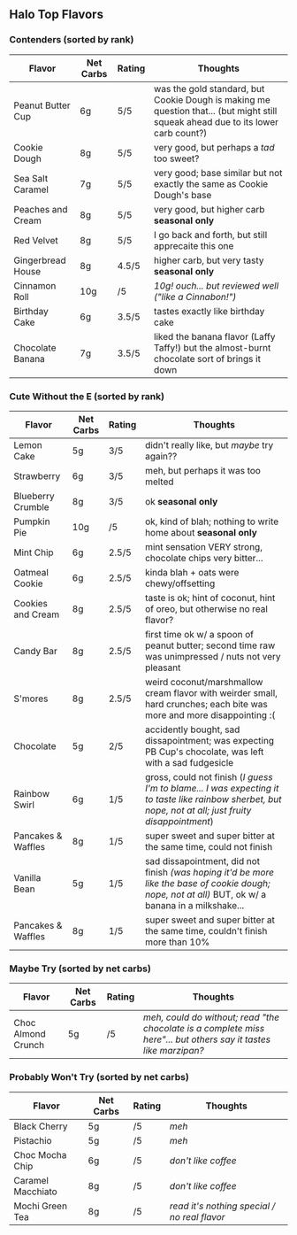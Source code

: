 
## Halo Top Flavors

### Contenders (sorted by rank)

| Flavor | Net Carbs | Rating | Thoughts |
|--------|-----------|--------|----------|
| Peanut Butter Cup | 6g | 5/5 | was the gold standard, but Cookie Dough is making me question that... (but might still squeak ahead due to its lower carb count?) |
| Cookie Dough | 8g | 5/5 | very good, but perhaps a *tad* too sweet? |
| Sea Salt Caramel | 7g | 5/5 | very good; base similar but not exactly the same as Cookie Dough's base |
| Peaches and Cream | 8g | 5/5 | very good, but higher carb **seasonal only** |
| Red Velvet | 8g | 5/5 | I go back and forth, but still apprecaite this one |
| Gingerbread House | 8g | 4.5/5 | higher carb, but very tasty **seasonal only** |
| Cinnamon Roll | 10g | /5 | *10g! ouch... but reviewed well ("like a Cinnabon!")* |
| Birthday Cake | 6g | 3.5/5 | tastes exactly like birthday cake |
| Chocolate Banana | 7g | 3.5/5 | liked the banana flavor (Laffy Taffy!) but the almost-burnt chocolate sort of brings it down |

### Cute Without the E (sorted by rank)

| Flavor | Net Carbs | Rating | Thoughts |
|--------|-----------|--------|----------|
| Lemon Cake | 5g | 3/5 | didn't really like, but *maybe* try again?? |
| Strawberry | 6g | 3/5 | meh, but perhaps it was too melted |
| Blueberry Crumble | 8g | 3/5 | ok **seasonal only** |
| Pumpkin Pie | 10g | /5 | ok, kind of blah; nothing to write home about **seasonal only** |
| Mint Chip | 6g | 2.5/5 | mint sensation VERY strong, chocolate chips very bitter... |
| Oatmeal Cookie | 6g | 2.5/5 | kinda blah + oats were chewy/offsetting |
| Cookies and Cream | 8g | 2.5/5 | taste is ok; hint of coconut, hint of oreo, but otherwise no real flavor? |
| Candy Bar | 8g | 2.5/5 | first time ok w/ a spoon of peanut butter; second time raw was unimpressed / nuts not very pleasant |
| S'mores | 8g | 2.5/5 | weird coconut/marshmallow cream flavor with weirder small, hard crunches; each bite was more and more disappointing :( |
| Chocolate | 5g | 2/5 | accidently bought, sad dissapointment; was expecting PB Cup's chocolate, was left with a sad fudgesicle |
| Rainbow Swirl | 6g | 1/5 | gross, could not finish (*I guess I'm to blame... I was expecting it to taste like rainbow sherbet, but nope, not at all; just fruity disappointment*) |
| Pancakes & Waffles | 8g | 1/5 | super sweet and super bitter at the same time, could not finish |
| Vanilla Bean | 5g | 1/5 | sad dissapointment, did not finish *(was hoping it'd be more like the base of cookie dough; nope, not at all)* BUT, ok w/ a banana in a milkshake... |
| Pancakes & Waffles | 8g | 1/5 | super sweet and super bitter at the same time, couldn't finish more than 10% |

### Maybe Try (sorted by net carbs)

| Flavor | Net Carbs | Rating | Thoughts |
|--------|-----------|--------|----------|
| Choc Almond Crunch | 5g | /5 | *meh, could do without; read "the chocolate is a complete miss here"... but others say it tastes like marzipan?* |

### Probably Won't Try (sorted by net carbs)

| Flavor | Net Carbs | Rating | Thoughts |
|--------|-----------|--------|----------|
| Black Cherry | 5g | /5 | *meh* |
| Pistachio | 5g | /5 | *meh* |
| Choc Mocha Chip | 6g | /5 | *don't like coffee* |
| Caramel Macchiato | 8g | /5 | *don't like coffee* |
| Mochi Green Tea | 8g | /5 | *read it's nothing special / no real flavor* |
